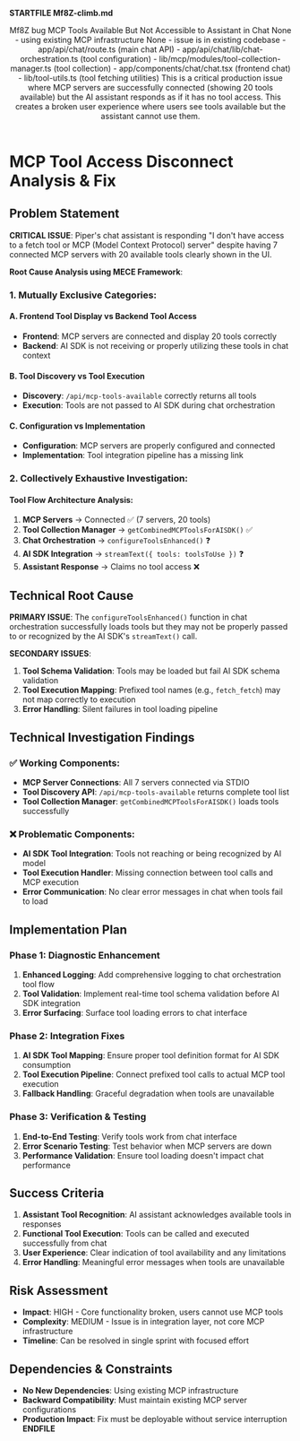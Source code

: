**STARTFILE Mf8Z-climb.md**
<Climb>
  <header>
    <id>Mf8Z</id>
    <type>bug</type>
    <description>MCP Tools Available But Not Accessible to Assistant in Chat</description>
    <newDependencies>None - using existing MCP infrastructure</newDependencies>
    <prerequisitChanges>None - issue is in existing codebase</prerequisitChanges>
    <relevantFiles>
      - app/api/chat/route.ts (main chat API)
      - app/api/chat/lib/chat-orchestration.ts (tool configuration)
      - lib/mcp/modules/tool-collection-manager.ts (tool collection)
      - app/components/chat/chat.tsx (frontend chat)
      - lib/tool-utils.ts (tool fetching utilities)
    </relevantFiles>
    <everythingElse>
      This is a critical production issue where MCP servers are successfully connected (showing 20 tools available) but the AI assistant responds as if it has no tool access. This creates a broken user experience where users see tools available but the assistant cannot use them.
    </everythingElse>
  </header>
</Climb>

# MCP Tool Access Disconnect Analysis & Fix

## Problem Statement

**CRITICAL ISSUE**: Piper's chat assistant is responding "I don't have access to a fetch tool or MCP (Model Context Protocol) server" despite having 7 connected MCP servers with 20 available tools clearly shown in the UI.

**Root Cause Analysis using MECE Framework**:

### 1. **M**utually **E**xclusive Categories:

#### **A. Frontend Tool Display vs Backend Tool Access**
- **Frontend**: MCP servers are connected and display 20 tools correctly
- **Backend**: AI SDK is not receiving or properly utilizing these tools in chat context

#### **B. Tool Discovery vs Tool Execution**
- **Discovery**: `/api/mcp-tools-available` correctly returns all tools
- **Execution**: Tools are not passed to AI SDK during chat orchestration

#### **C. Configuration vs Implementation**
- **Configuration**: MCP servers are properly configured and connected
- **Implementation**: Tool integration pipeline has a missing link

### 2. **C**ollectively **E**xhaustive Investigation:

#### **Tool Flow Architecture Analysis**:
1. **MCP Servers** → Connected ✅ (7 servers, 20 tools)
2. **Tool Collection Manager** → `getCombinedMCPToolsForAISDK()` ✅
3. **Chat Orchestration** → `configureToolsEnhanced()` ❓
4. **AI SDK Integration** → `streamText({ tools: toolsToUse })` ❓
5. **Assistant Response** → Claims no tool access ❌

## Technical Root Cause

**PRIMARY ISSUE**: The `configureToolsEnhanced()` function in chat orchestration successfully loads tools but they may not be properly passed to or recognized by the AI SDK's `streamText()` call.

**SECONDARY ISSUES**:
1. **Tool Schema Validation**: Tools may be loaded but fail AI SDK schema validation
2. **Tool Execution Mapping**: Prefixed tool names (e.g., `fetch_fetch`) may not map correctly to execution
3. **Error Handling**: Silent failures in tool loading pipeline

## Technical Investigation Findings

### ✅ Working Components:
- **MCP Server Connections**: All 7 servers connected via STDIO
- **Tool Discovery API**: `/api/mcp-tools-available` returns complete tool list
- **Tool Collection Manager**: `getCombinedMCPToolsForAISDK()` loads tools successfully

### ❌ Problematic Components:
- **AI SDK Tool Integration**: Tools not reaching or being recognized by AI model
- **Tool Execution Handler**: Missing connection between tool calls and MCP execution
- **Error Communication**: No clear error messages in chat when tools fail to load

## Implementation Plan

### Phase 1: Diagnostic Enhancement
1. **Enhanced Logging**: Add comprehensive logging to chat orchestration tool flow
2. **Tool Validation**: Implement real-time tool schema validation before AI SDK integration
3. **Error Surfacing**: Surface tool loading errors to chat interface

### Phase 2: Integration Fixes
1. **AI SDK Tool Mapping**: Ensure proper tool definition format for AI SDK consumption
2. **Tool Execution Pipeline**: Connect prefixed tool calls to actual MCP tool execution
3. **Fallback Handling**: Graceful degradation when tools are unavailable

### Phase 3: Verification & Testing
1. **End-to-End Testing**: Verify tools work from chat interface
2. **Error Scenario Testing**: Test behavior when MCP servers are down
3. **Performance Validation**: Ensure tool loading doesn't impact chat performance

## Success Criteria

1. **Assistant Tool Recognition**: AI assistant acknowledges available tools in responses
2. **Functional Tool Execution**: Tools can be called and executed successfully from chat
3. **User Experience**: Clear indication of tool availability and any limitations
4. **Error Handling**: Meaningful error messages when tools are unavailable

## Risk Assessment

- **Impact**: HIGH - Core functionality broken, users cannot use MCP tools
- **Complexity**: MEDIUM - Issue is in integration layer, not core MCP infrastructure
- **Timeline**: Can be resolved in single sprint with focused effort

## Dependencies & Constraints

- **No New Dependencies**: Using existing MCP infrastructure
- **Backward Compatibility**: Must maintain existing MCP server configurations
- **Production Impact**: Fix must be deployable without service interruption
**ENDFILE** 